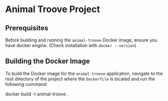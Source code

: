 # Animal Troove Project

## Prerequisites

Before building and running the `animal-troove` Docker image, ensure you have docker engine. (Check installation with `docker --version`)

## Building the Docker Image

To build the Docker image for the `animal-troove` application, navigate to the root directory of the project where the `Dockerfile` is located and run the following command:

docker build -t animal-troove .